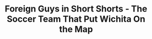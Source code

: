 ---
layout: interior
title: Foreign Guys in Short Shorts - The Soccer Team That Put Wichita On the Map
speaker: Timothy O'Bryhim
permalink: timothy_obryhim
image: img/20160916/timothyOBryhim.jpg
event: 20160916
video: wGDE2YQqlFU
favorite: We can live our lives without being stacked on top of each other...and are always close to nature.
about: Tim O'Bryhim is the co-author of "Make This Town Big - The Story of Roy Turner and the Wichita Wings." A graduate of Southeast High School and the University of Kansas, Tim had a very '80s childhood growing up in Wichita. In his spare time, he speculates about the future of Westeros, writes ridiculous Facebook posts, and dreams of making the US Olympic foosball team.
twitter: 
facebook: makethistownbig
instagram: 
linkedin: 
google: 
website: 
email: tobryhim@gmail.com
telephone: 
---